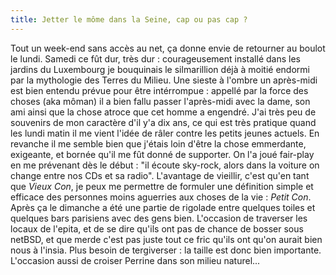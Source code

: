 ```yaml
---
title: Jetter le môme dans la Seine, cap ou pas cap ?
---
```


Tout un week-end sans accès au net, ça donne envie de retourner au boulot le
lundi. Samedi ce fût dur, très dur : courageusement installé dans les jardins
du Luxembourg je bouquinais le silmarillion déjà à moitié endormi par la
mythologie des Terres du Milieu. Une sieste à l'ombre un après-midi est bien
entendu prévue pour être intérrompue : appellé par la force des choses (aka
môman) il a bien fallu passer l'après-midi avec la dame, son ami ainsi que la
chose atroce que cet homme a engendré. J'ai très peu de souvenirs de mon
caractère d'il y'a dix ans, ce qui est très pratique quand les lundi matin il
me vient l'idée de râler contre les petits jeunes actuels. En revanche il me
semble bien que j'étais loin d'être la chose emmerdante, exigeante, et bornée
qu'il me fût donné de supporter. On l'a joué fair-play en me prévenant dès le
début : "il écoute sky-rock, alors dans la voiture on change entre nos CDs et
sa radio". L'avantage de vieillir, c'est qu'en tant que _Vieux Con_, je peux
me permettre de formuler une définition simple et efficace des personnes moins
aguerries aux choses de la vie : _Petit Con_.  
Après ça le dimanche a été une partie de rigolade entre quelques toiles et
quelques bars parisiens avec des gens bien. L'occasion de traverser les locaux
de l'epita, et de se dire qu'ils ont pas de chance de bosser sous netBSD, et
que merde c'est pas juste tout ce fric qu'ils ont qu'on aurait bien nous à
l'insia. Plus besoin de tergiverser : la taille est donc bien importante.
L'occasion aussi de croiser Perrine dans son milieu naturel...

